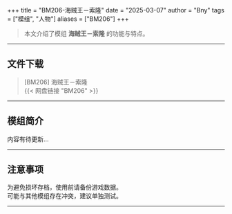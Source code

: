 +++
title = "BM206-海贼王－索隆"
date = "2025-03-07"
author = "Bny"
tags = ["模组", "人物"]
aliases = ["BM206"]
+++

> 本文介绍了模组 **海贼王－索隆** 的功能与特点。

---

## 文件下载

> [BM206] 海贼王－索隆  
{{< 网盘链接 "BM206" >}}  

---

## 模组简介

>  
内容有待更新...  

---

## 注意事项

>  
为避免损坏存档，使用前请备份游戏数据。  
可能与其他模组存在冲突，建议单独测试。  

---

